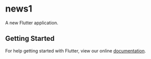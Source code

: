 # news1

A new Flutter application.

## Getting Started

For help getting started with Flutter, view our online
[documentation](https://flutter.io/).
